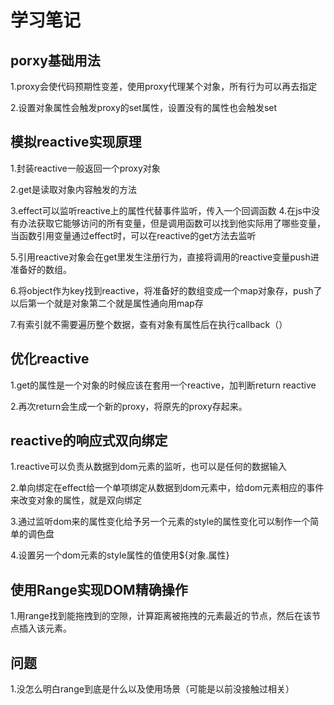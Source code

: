 # 学习笔记

## porxy基础用法

1.proxy会使代码预期性变差，使用proxy代理某个对象，所有行为可以再去指定

2.设置对象属性会触发proxy的set属性，设置没有的属性也会触发set

## 模拟reactive实现原理

1.封装reactive一般返回一个proxy对象

2.get是读取对象内容触发的方法

3.effect可以监听reactive上的属性代替事件监听，传入一个回调函数
4.在js中没有办法获取它能够访问的所有变量，但是调用函数可以找到他实际用了哪些变量，当函数引用变量通过effect时，可以在reactive的get方法去监听

5.引用reactive对象会在get里发生注册行为，直接将调用的reactive变量push进准备好的数组。

6.将object作为key找到reactive，将准备好的数组变成一个map对象存，push了以后第一个就是对象第二个就是属性通向用map存

7.有索引就不需要遍历整个数据，查有对象有属性后在执行callback（）

## 优化reactive

1.get的属性是一个对象的时候应该在套用一个reactive，加判断return reactive

2.再次return会生成一个新的proxy，将原先的proxy存起来。

## reactive的响应式双向绑定

1.reactive可以负责从数据到dom元素的监听，也可以是任何的数据输入

2.单向绑定在effect给一个单项绑定从数据到dom元素中，给dom元素相应的事件来改变对象的属性，就是双向绑定

3.通过监听dom来的属性变化给予另一个元素的style的属性变化可以制作一个简单的调色盘

4.设置另一个dom元素的style属性的值使用${对象.属性}

## 使用Range实现DOM精确操作

1.用range找到能拖拽到的空隙，计算距离被拖拽的元素最近的节点，然后在该节点插入该元素。

## 问题

1.没怎么明白range到底是什么以及使用场景（可能是以前没接触过相关）

